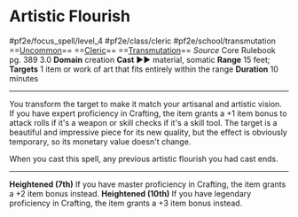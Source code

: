 # Artistic Flourish
#pf2e/focus_spell/level_4 #pf2e/class/cleric #pf2e/school/transmutation 
==[Uncommon](rulesncommon.md)== ==[Cleric](rules/traits/cleric.md)== ==[Transmutation](rules/traits/transmutation.md)==
*Source* Core Rulebook pg. 389 3.0
**Domain** creation
**Cast** ►► material, somatic
**Range** 15 feet; **Targets** 1 item or work of art that fits entirely within the range
**Duration** 10 minutes

---
You transform the target to make it match your artisanal and artistic vision. If you have expert proficiency in Crafting, the item grants a +1 item bonus to attack rolls if it's a weapon or skill checks if it's a skill tool. The target is a beautiful and impressive piece for its new quality, but the effect is obviously temporary, so its monetary value doesn't change.

When you cast this spell, any previous artistic flourish you had cast ends.

<hr>

**Heightened (7th)** If you have master proficiency in Crafting, the item grants a +2 item bonus instead.
**Heightened (10th)** If you have legendary proficiency in Crafting, the item grants a +3 item bonus instead.